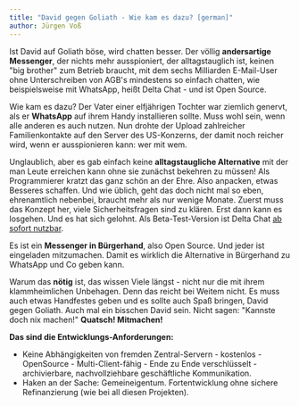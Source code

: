 ```yaml
---
title: "David gegen Goliath - Wie kam es dazu? [german]"
author: Jürgen Voß
---
```


Ist David auf Goliath böse, wird chatten besser. Der völlig **andersartige Messenger**, der nichts mehr ausspioniert, der alltagstauglich ist, keinen "big brother" zum Betrieb braucht, mit dem sechs Milliarden E-Mail-User ohne Unterschreiben von AGB's mindestens so einfach chatten, wie beispielsweise mit WhatsApp, heißt Delta Chat - und ist Open Source.

Wie kam es dazu? Der Vater einer elfjährigen Tochter war ziemlich genervt, als er **WhatsApp** auf ihrem Handy installieren sollte. Muss wohl sein, wenn alle anderen es auch nutzen. Nun drohte der Upload zahlreicher Familienkontakte auf den Server des US-Konzerns, der damit noch reicher wird, wenn er ausspionieren kann: wer mit wem.

Unglaublich, aber es gab einfach keine **alltagstaugliche Alternative** mit der man Leute erreichen kann ohne sie zunächst bekehren zu müssen! Als Programmierer kratzt das ganz schön an der Ehre. Also anpacken, etwas Besseres schaffen. Und wie üblich, geht das doch nicht mal so eben, ehrenamtlich nebenbei, braucht mehr als nur wenige Monate. Zuerst muss das Konzept her, viele Sicherheitsfragen sind zu klären. Erst dann kann es losgehen. Und es hat sich gelohnt. Als Beta-Test-Version ist Delta Chat [ab sofort nutzbar](download). 

Es ist ein **Messenger in Bürgerhand**, also Open Source.  Und jeder ist eingeladen mitzumachen. Damit es wirklich die Alternative in Bürgerhand zu WhatsApp und Co geben kann.

Warum das **nötig** ist, das wissen Viele längst - nicht nur die mit ihrem klammheimlichen Unbehagen. Denn das reicht bei Weitem nicht. Es muss auch etwas Handfestes geben und es sollte auch Spaß bringen, David gegen Goliath. Auch mal ein bisschen David sein. Nicht sagen: "Kannste doch nix machen!" **Quatsch! Mitmachen!**

**Das sind die Entwicklungs-Anforderungen:**
- Keine Abhängigkeiten von fremden Zentral-Servern - kostenlos - OpenSource - Multi-Client-fähig - Ende zu Ende verschlüsselt -  archivierbare, nachvollziehbare geschäftliche Kommunikation. 
- Haken an der Sache: Gemeineigentum. Fortentwicklung ohne sichere Refinanzierung (wie bei all diesen Projekten).

